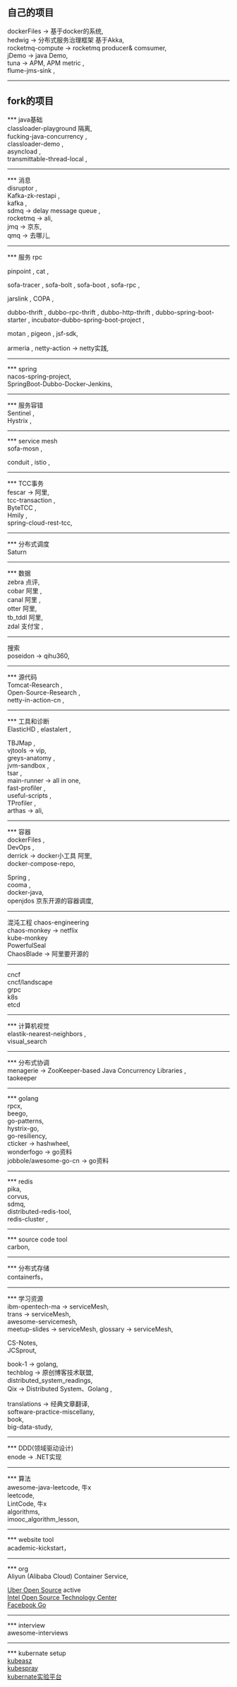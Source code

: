 ## 自己的项目

dockerFiles -> 基于docker的系统,  
hedwig -> 分布式服务治理框架  基于Akka,  
rocketmq-compute -> rocketmq producer& comsumer,  
jDemo -> java Demo,  
tuna -> APM, APM metric ,  
flume-jms-sink ,  

---

## fork的项目

*** java基础  
classloader-playground  隔离,  
fucking-java-concurrency ,  
classloader-demo ,  
asyncload ,  
transmittable-thread-local ,  

---

*** 消息    
disruptor ,  
Kafka-zk-restapi ,  
kafka ,  
sdmq  -> delay message queue ,  
rocketmq -> ali,  
jmq -> 京东,  
qmq -> 去哪儿,  

---

*** 服务 rpc

pinpoint , 
cat ,  

sofa-tracer ,
sofa-bolt ,
sofa-boot ,
sofa-rpc ,

jarslink ,
COPA ,  

dubbo-thrift ,
dubbo-rpc-thrift ,
dubbo-http-thrift ,
dubbo-spring-boot-starter ,
incubator-dubbo-spring-boot-project ,  

motan ,
pigeon ,
jsf-sdk,  

armeria ,
netty-action -> netty实践,  

------

*** spring    
nacos-spring-project,    
SpringBoot-Dubbo-Docker-Jenkins,    

-----

*** 服务容错  
Sentinel ,      
Hystrix ,  

-----

*** service mesh  
sofa-mosn , 

conduit ,
istio ,  

----

*** TCC事务  
fescar -> 阿里,    
tcc-transaction ,     
ByteTCC ,  
Hmily ,  
spring-cloud-rest-tcc,  

---

*** 分布式调度   
Saturn  

---

*** 数据    
zebra 点评,    
cobar 阿里 ,    
canal 阿里 ,    
otter 阿里,   
tb_tddl  阿里,    
zdal  支付宝 ,   

---
搜索  
poseidon -> qihu360,   

---

*** 源代码  
Tomcat-Research ,  
Open-Source-Research ,  
netty-in-action-cn ,  


---

*** 工具和诊断  
ElasticHD ,
elastalert ,  

TBJMap ,  
vjtools -> vip,  
greys-anatomy ,  
jvm-sandbox ,  
tsar ,  
main-runner -> all in one,    
fast-profiler ,  
useful-scripts ,  
TProfiler ,  
arthas -> ali, 

---

*** 容器  
dockerFiles ,  
DevOps ,  
derrick  -> docker小工具 阿里,  
docker-compose-repo, 

Spring ,  
cooma ,  
docker-java,   
openjdos  京东开源的容器调度,

---
混沌工程 chaos-engineering  
chaos-monkey  -> netflix  
kube-monkey  
PowerfulSeal  
ChaosBlade -> 阿里要开源的  

----
cncf  
cncf/landscape  
grpc  
k8s  
etcd  

-----

*** 计算机视觉   
elastik-nearest-neighbors ,  
visual_search  

-----

*** 分布式协调    
menagerie -> ZooKeeper-based Java Concurrency Libraries ,  
taokeeper  

-------

*** golang   
rpcx,     
beego,     
go-patterns,    
hystrix-go,    
go-resiliency,    
cticker -> hashwheel,   
wonderfogo -> go资料  
jobbole/awesome-go-cn -> go资料

----

*** redis   
pika,  
corvus,  
sdmq,  
distributed-redis-tool,  
redis-cluster ,  

-----

*** source code  tool     
carbon,  

------

*** 分布式存储  
containerfs，  

----

*** 学习资源  
ibm-opentech-ma -> serviceMesh,  
trans -> serviceMesh,  
awesome-servicemesh,   
meetup-slides -> serviceMesh, 
glossary -> serviceMesh, 

CS-Notes,    
JCSprout,   

book-1 -> golang,   
techblog -> 原创博客技术联盟,   
distributed_system_readings,  
Qix ->  Distributed System、Golang ,   

translations -> 经典文章翻译,    
software-practice-miscellany,    
book,   
big-data-study,   

-------

***  DDD(领域驱动设计)       
enode -> .NET实现 

-------

*** 算法  
awesome-java-leetcode,   牛x     
leetcode,  
LintCode,  牛x   
algorithms,      
imooc_algorithm_lesson,        
  

-------

*** website tool   
academic-kickstart，       

------

*** org  
Aliyun (Alibaba Cloud) Container Service,   

[Uber Open Source](https://github.com/uber?language=go)  active    
[Intel Open Source Technology Center](https://github.com/clearcontainers)    
[Facebook Go](https://github.com/facebookgo/)     

-----

*** interview   
awesome-interviews   

-----

*** kubernate setup     
[kubeasz](https://github.com/gjmzj/kubeasz)      
[kubespray](https://github.com/kubernetes-sigs/kubespray)      
[kubernate实验平台](https://console.magicsandbox.com)


